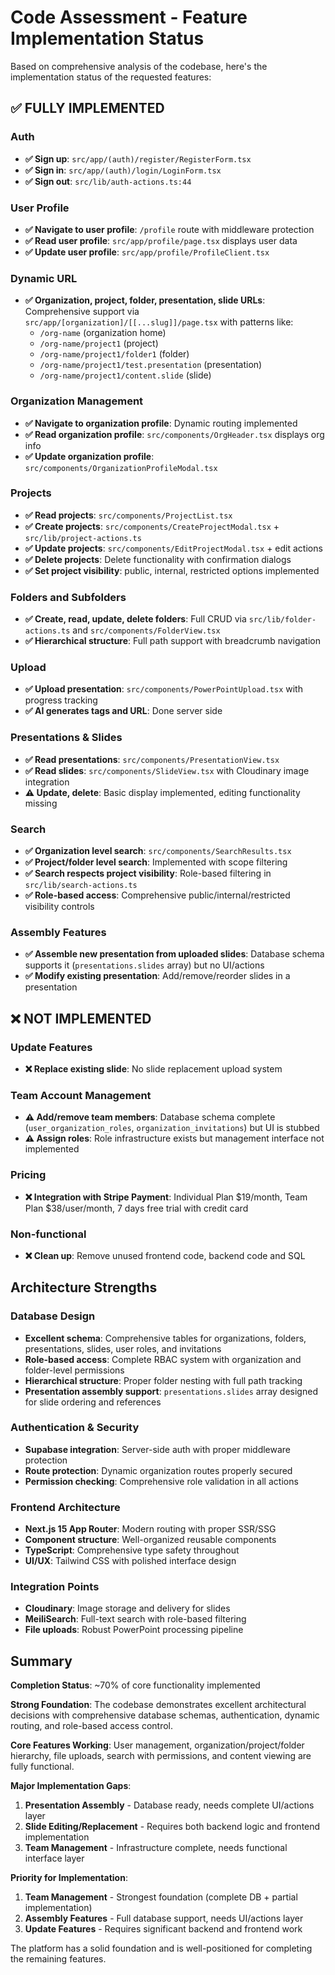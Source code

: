 # Code Assessment - Feature Implementation Status

Based on comprehensive analysis of the codebase, here's the implementation status of the requested features:

## ✅ FULLY IMPLEMENTED

### Auth

- **✅ Sign up**: `src/app/(auth)/register/RegisterForm.tsx`
- **✅ Sign in**: `src/app/(auth)/login/LoginForm.tsx`
- **✅ Sign out**: `src/lib/auth-actions.ts:44`

### User Profile

- **✅ Navigate to user profile**: `/profile` route with middleware protection
- **✅ Read user profile**: `src/app/profile/page.tsx` displays user data
- **✅ Update user profile**: `src/app/profile/ProfileClient.tsx`

### Dynamic URL

- **✅ Organization, project, folder, presentation, slide URLs**: Comprehensive support via `src/app/[organization]/[[...slug]]/page.tsx` with patterns like:
  - `/org-name` (organization home)
  - `/org-name/project1` (project)
  - `/org-name/project1/folder1` (folder)
  - `/org-name/project1/test.presentation` (presentation)
  - `/org-name/project1/content.slide` (slide)

### Organization Management

- **✅ Navigate to organization profile**: Dynamic routing implemented
- **✅ Read organization profile**: `src/components/OrgHeader.tsx` displays org info
- **✅ Update organization profile**: `src/components/OrganizationProfileModal.tsx`

### Projects

- **✅ Read projects**: `src/components/ProjectList.tsx`
- **✅ Create projects**: `src/components/CreateProjectModal.tsx` + `src/lib/project-actions.ts`
- **✅ Update projects**: `src/components/EditProjectModal.tsx` + edit actions
- **✅ Delete projects**: Delete functionality with confirmation dialogs
- **✅ Set project visibility**: public, internal, restricted options implemented

### Folders and Subfolders

- **✅ Create, read, update, delete folders**: Full CRUD via `src/lib/folder-actions.ts` and `src/components/FolderView.tsx`
- **✅ Hierarchical structure**: Full path support with breadcrumb navigation

### Upload

- **✅ Upload presentation**: `src/components/PowerPointUpload.tsx` with progress tracking
- **✅ AI generates tags and URL**: Done server side

### Presentations & Slides

- **✅ Read presentations**: `src/components/PresentationView.tsx`
- **✅ Read slides**: `src/components/SlideView.tsx` with Cloudinary image integration
- **⚠️ Update, delete**: Basic display implemented, editing functionality missing

### Search

- **✅ Organization level search**: `src/components/SearchResults.tsx`
- **✅ Project/folder level search**: Implemented with scope filtering
- **✅ Search respects project visibility**: Role-based filtering in `src/lib/search-actions.ts`
- **✅ Role-based access**: Comprehensive public/internal/restricted visibility controls

### Assembly Features

- **✅ Assemble new presentation from uploaded slides**: Database schema supports it (`presentations.slides` array) but no UI/actions
- **✅ Modify existing presentation**: Add/remove/reorder slides in a presentation

## ❌ NOT IMPLEMENTED

### Update Features

- **❌ Replace existing slide**: No slide replacement upload system

### Team Account Management

- **⚠️ Add/remove team members**: Database schema complete (`user_organization_roles`, `organization_invitations`) but UI is stubbed
- **⚠️ Assign roles**: Role infrastructure exists but management interface not implemented

### Pricing

- **❌ Integration with Stripe Payment**: Individual Plan $19/month, Team Plan $38/user/month, 7 days free trial with credit card

### Non-functional

- **❌ Clean up**: Remove unused frontend code, backend code and SQL

## Architecture Strengths

### Database Design

- **Excellent schema**: Comprehensive tables for organizations, folders, presentations, slides, user roles, and invitations
- **Role-based access**: Complete RBAC system with organization and folder-level permissions
- **Hierarchical structure**: Proper folder nesting with full path tracking
- **Presentation assembly support**: `presentations.slides` array designed for slide ordering and references

### Authentication & Security

- **Supabase integration**: Server-side auth with proper middleware protection
- **Route protection**: Dynamic organization routes properly secured
- **Permission checking**: Comprehensive role validation in all actions

### Frontend Architecture

- **Next.js 15 App Router**: Modern routing with proper SSR/SSG
- **Component structure**: Well-organized reusable components
- **TypeScript**: Comprehensive type safety throughout
- **UI/UX**: Tailwind CSS with polished interface design

### Integration Points

- **Cloudinary**: Image storage and delivery for slides
- **MeiliSearch**: Full-text search with role-based filtering
- **File uploads**: Robust PowerPoint processing pipeline

## Summary

**Completion Status**: ~70% of core functionality implemented

**Strong Foundation**: The codebase demonstrates excellent architectural decisions with comprehensive database schemas, authentication, dynamic routing, and role-based access control.

**Core Features Working**: User management, organization/project/folder hierarchy, file uploads, search with permissions, and content viewing are fully functional.

**Major Implementation Gaps**:

1. **Presentation Assembly** - Database ready, needs complete UI/actions layer
2. **Slide Editing/Replacement** - Requires both backend logic and frontend implementation
3. **Team Management** - Infrastructure complete, needs functional interface layer

**Priority for Implementation**:

1. **Team Management** - Strongest foundation (complete DB + partial implementation)
2. **Assembly Features** - Full database support, needs UI/actions layer
3. **Update Features** - Requires significant backend and frontend work

The platform has a solid foundation and is well-positioned for completing the remaining features.
